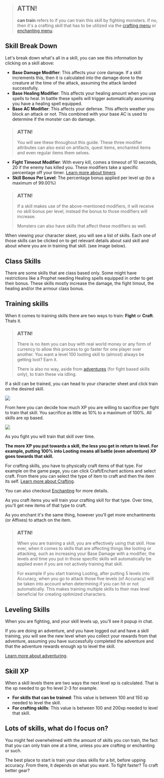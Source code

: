 > ## ATTN!
>
> **can train** refers to if you can train this skill by fighting monsters.
> If no, then it's a crafting skill that has to be utilized via the [crafting menu](/information/crafting) or [enchanting menu](/information/enchanting).


## Skill Break Down

Let's break down what's all in a skill, you can see this information by clicking on a skill above:

- **Base Damage Modifier**: This affects your core damage. If a skill increments this, then it is calculated into the damage done to the creature at the time of the attack, assuming the attack landed successfully.
- **Base Healing Modifier**: This affects your healing amount when you use spells to heal. In battle these spells will trigger automatically assuming you have a healing spell equipped.
- **Base AC Modifier**: This affects your defense. This affects weather you block an attack or not. This combined with your base AC is used to determine if the monster can do damage.

> ### ATTN!
>
> You will see these throughout this guide. These three modifier attributes can also exist on artifacts, quest items, enchanted items and even regular items them selves.

- **Fight Timeout Modifier**: With every kill, comes a timeout of 10 seconds, 20 if the enemy has killed you. These modifiers take a specific percentage off your timer. [Learn more about timers](/information/time-gates)
- **Skill Bonus Per Level**: The percentage bonus applied per level up (to a maximum of 99.00%)

> ### ATTN!
> 
> If a skill makes use of the above-mentioned modifiers, it will receive no skill bonus per level, instead the bonus to those modifiers will increase.
> 
> Monsters can also have skills that affect these modifiers as well.

When viewing your character skeet, you will see a list of skills. Each one of those skills can be clicked on to get relevant details about said skill and about where you are in training that skill. (see image below).

## Class Skills

There are some skills that are class based only. Some might have restrictions like a Prophet needing Healing spells equipped in order to get their bonus.
These skills mostly increase the damage, the fight timout, the healing and/or the armour class bonus.

## Training skills

When it comes to training skills there are two ways to train: **Fight** or **Craft**. Thats it.

> ### ATTN!
>
> There is no item you can buy with real world money or any form of currency to allow this process
> to go faster for one player over another. You want a level 100 looting skill to (almost) always be getting loot? Earn it.
>
> There is also no way, aside from [adventures](/information/adventure) (for fight based skills only), to train these via idling.

If a skill can be trained, you can head to your character sheet and click train on the desired skill. 

<a href="/storage/info/skill-information/images/character-sheet.png" class="glightbox">
    <img src="/storage/info/skill-information/images/character-sheet.png" class="img-fluid" />
</a>

From here you can decide how much XP you are willing to sacrifice per fight to train that skill. You sacrifice as little as 10% to a maximum of 100%. All skills are xp based.


<a href="/storage/info/skill-information/images/skill-training.png" class="glightbox">
    <img src="/storage/info/skill-information/images/skill-training.png" class="img-fluid" />
</a>

As you fight you will train that skill over time.

**The more XP you put towards a skill, the less you get in return to level. For example, putting 100% into Looting means all battle (even adventure) XP goes towards that skill.**

For crafting skills, you have to physically craft items of that type. For example on the game page, you can click Craft/Enchant actions and select craft. From there you can select the type of item to craft and then the item its self. [Learn more about Crafting](/information/crafting).

You can also checkout [Enchanting](/information/enchanting) for more details.

As you craft items you will train your crafting skill for that type. Over time, you'll get new items of that type to craft.

As you enchant it's the same thing, however you'll get more enchantments (or Affixes) to attach on the item.

> ### ATTN!
>
> When you are training a skill, you are effectively using that skill. How ever, when it comes to skills that are affecting things like looting or 
> attacking, such as increasing your Base Damage with a modifier, the levels and time you put in those specific skills will automatically be applied
> even if you are not actively training that skill.
>
> For example if you start training Looting, after putting 5 levels into Accuracy, when you go to attack those five levels (of Accuracy) will be taken into account 
> when determining if you can hit or not automatically. This makes training multiple skills to their max level beneficial for creating optimized characters.

## Leveling Skills

When you are fighting, and your skill levels up, you'll see it popup in chat.

If you are doing an adventure, and you have logged out and have a skill training, you will see the new level when you collect your rewards from that adventure, assuming you have successfully completed the adventure and that the adventure rewards enough xp to level the skill.

[Learn more about adventuring](/information/adventure).

## Skill XP

When a skill levels there are two ways the next level xp is calculated. That is the xp needed to go fro level 2-3 for example.

- **For skills that can be trained**: This value is between 100 and 150 xp needed to level the skill.
- **For crafting skills**: This value is between 100 and 200xp needed to level that skill.

## Lots of skills, what do I focus on?

You might feel overwhelmed with the amount of skills you csn train, the fact that you can only train one at a time, unless you are crafting or enchanting or such.

The best place to start is train your class skills for a bit, before upping accuracy. From there, it depends on what you want. To fight faster? To craft better gear?
